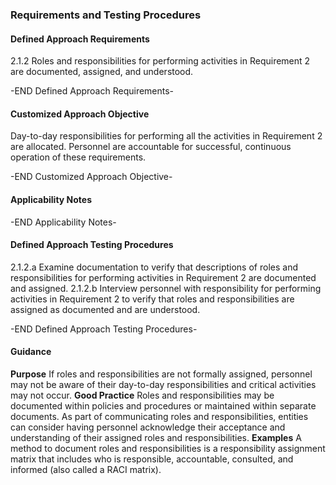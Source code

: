 ### Requirements and Testing Procedures

#### Defined Approach Requirements
2.1.2 Roles and responsibilities for performing activities in Requirement 2 are documented, assigned, and understood.

-END Defined Approach Requirements- 
#### Customized Approach Objective
Day-to-day responsibilities for performing all the activities in Requirement 2 are allocated. Personnel are accountable for successful, continuous operation of these requirements.

-END Customized Approach Objective- 
#### Applicability Notes



-END Applicability Notes- 
#### Defined Approach Testing Procedures
2.1.2.a Examine documentation to verify that descriptions of roles and responsibilities for performing activities in Requirement 2 are documented and assigned.
2.1.2.b Interview personnel with responsibility for performing activities in Requirement 2 to verify that roles and responsibilities are assigned as documented and are understood.

-END Defined Approach Testing Procedures- 
#### Guidance
**Purpose**
If roles and responsibilities are not formally assigned, personnel may not be aware of their day-to-day responsibilities and critical activities may not occur.
**Good Practice**
Roles and responsibilities may be documented within policies and procedures or maintained within separate documents.
As part of communicating roles and responsibilities, entities can consider having personnel acknowledge their acceptance and understanding of their assigned roles and responsibilities.
**Examples**
A method to document roles and responsibilities is a responsibility assignment matrix that includes who is responsible, accountable, consulted, and informed (also called a RACI matrix).
